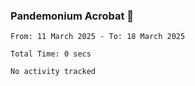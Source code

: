 ### Pandemonium Acrobat 🤸

<!--START_SECTION:waka-->

```all_time
From: 11 March 2025 - To: 18 March 2025

Total Time: 0 secs

No activity tracked
```

<!--END_SECTION:waka-->

